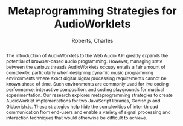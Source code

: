 --- 
title: "Metaprogramming Strategies for AudioWorklets" 
abstract: "The introduction of AudioWorklets to the Web Audio API greatly expands the potential of browser-based audio programming. However, managing state between the various threads AudioWorklets occupy entails a fair amount of complexity, particularly when designing dynamic music programming environments where exact digital signal processing requirements cannot be known ahead of time. Such environments are commonly used for live coding performance, interactive composition, and coding playgrounds for musical experimentation. Our research explores metaprogramming strategies to create AudioWorklet implementations for two JavaScript libraries, Genish.js and Gibberish.js. These strategies help hide the complexities of inter-thread communication from end-users and enable a variety of signal processing and interaction techniques that would otherwise be difficult to achieve." 
address: "Berlin" 
author: "Roberts, Charles"
webAuthor: "Charles Roberts" 
booktitle: "Proceedings of the International Web Audio Conference" 
editor: "Monschke, Jan and Guttandin, Christoph and Schnell, Norbert and Jenkinson, Thomas and Schaedler, Jack" 
month: "Proceedings of the International Web Audio Conference"
pages: "" 
publisher: "TU Berlin" 
series: "WAC '18"
track: "Paper"  
year: "2018" 
id: "2018_15" 
tags: year2018
media: https://www.youtube.com/watch?v=izXcd4kw0Ds 
pdflink: /_data/papers/pdf/2018/2018_15.pdf
ISSN: 2663-5844
---